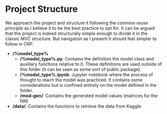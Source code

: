# Project Structure
We approach the project and structure it following the *common reuse principle* as I believe it to be the best practice to opt for. It can be argued that the project is indeed structurally simple enough to divide it in the classic MVC structure. But navigation as I present it should feel simpler to follow in CRP.

- **/%model_type%**
  - **/%model_type%.py**: Contains the definition the model class and auxiliary functions relative to it. These definitions are used outside of this folder (it can be seen as some sort of public package).
  - **/%model_type%.ipynb**: Jupyter notebook where the process of thought to reach the model was practiced. It contains some considerations but is confined entirely on the model defined in the folder.
  - **/mod-gen/**: Contains the generated model values (matrices for the NN)
- **/data/**: Contains the functions to retrieve the data from Kaggle.